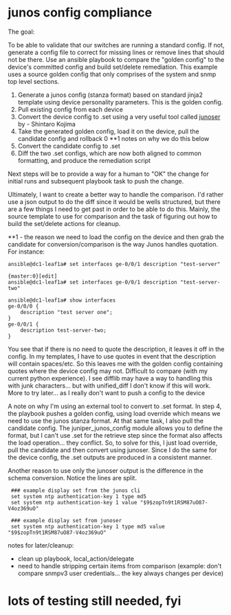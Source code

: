 # junos config compliance

The goal:

To be able to validate that our switches are running a standard config. If not, generate a config file to correct for missing lines or remove lines that should not be there. Use an ansible playbook to compare the "golden config" to the device's committed config and build set/delete remediation. This example uses a source golden config that only comprises of the system and snmp top level sections.

1. Generate a junos config (stanza format) based on standard jinja2 template using device personality parameters. This is the golden config.
2. Pull existing config from each device
3. Convert the device config to .set using a very useful tool called [junoser](https://github.com/codeout/junoser) by - Shintaro Kojima
4. Take the generated golden config, load it on the device, pull the candidate config and rollback 0    **1 notes on why we do this below
5. Convert the candidate config to .set
6. Diff the two .set configs, which are now both aligned to common formatting, and produce the remediation script

Next steps will be to provide a way for a human to "OK" the change for initial runs and subsequent playbook task to push the change.

Ultimately, I want to create a better way to handle the comparison. I'd rather use a json output to do the diff since it would be wells structured, but there are a few things I need to get past in order to be able to do this. Mainly, the source template to use for comparison and the task of figuring out how to build the set/delete actions for cleanup.


**1 - the reason we need to load the config on the device and then grab the candidate for conversion/comparison is the way Junos handles quotation. For instance:

```
ansible@dc1-leaf1a# set interfaces ge-0/0/1 description "test-server"

{master:0}[edit]
ansible@dc1-leaf1a# set interfaces ge-0/0/1 description "test-server-two"

ansible@dc1-leaf1a# show interfaces
ge-0/0/0 {
    description "test server one";
}
ge-0/0/1 {
    description test-server-two;
}
```

You see that if there is no need to quote the description, it leaves it off in the config. In my templates, I have to use quotes in event that the description will contain spaces/etc. So this leaves me with the golden config containing quotes where the device config may not. Difficult to compare (with my current python experience). I see difflib may have a way to handling this with junk characters... but with unified_diff I don't know if this will work. More to try later... as I really don't want to push a config to the device

A note on why I'm using an external tool to convert to .set format. In step 4, the playbook pushes a golden config, using load override which means we need to use the junos stanza format. At that same task, I also pull the candidate config. The juniper_junos_config module allows you to define the format, but I can't use .set for the retrieve step since the format also affects the load operation... they conflict.  So, to solve for this, I just load override, pull the candidate and then convert using junoser. Since I do the same for the device config, the .set outputs are produced in a consistent manner.

Another reason to use only the junoser output is the difference in the schema conversion. Notice the lines are split.
```
 ### example display set from the junos cli
 set system ntp authentication-key 1 type md5
 set system ntp authentication-key 1 value "$9$zopTn9t1RSM87uO87-V4oz369uO"

 ### example display set from junoser
 set system ntp authentication-key 1 type md5 value "$9$zopTn9t1RSM87uO87-V4oz369uO"
```

notes for later/cleanup:
* clean up playbook, local_action/delegate
* need to handle stripping certain items from comparison (example: don't compare snmpv3 user credentials... the key always changes per device)

# lots of testing still needed, fyi
